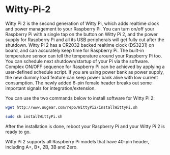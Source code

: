 <!--
---
name: Witty Pi 2
class: board
type: rtc,switch,power
formfactor: HAT
image: 'witty-pi-2.png'
manufacturer: UUGear s.r.o.
description: Realtime clock and power management for Raspberry Pi
url: http://www.uugear.com/product/wittypi2/
github: https://github.com/uugear/Witty-Pi-2
buy: http://www.uugear.com/product/wittypi2/
pincount: 40
eeprom: no
power: 5v,3v3
pin:
  '3':
    name: SDA
    mode: i2c
  '5':
    name: SCL
    mode: i2c
  '7':
    name: HALT
    mode: input
  '11':
    name: LED
    mode: output
i2c:
  '0x68':
    name: DS3231
    device: DS3231
-->
# Witty-Pi-2

Witty Pi 2 is the second generation of Witty Pi, which adds realtime clock and power management to your Raspberry Pi. You can turn on/off your Raspberry Pi with a single tap on the button on Witty Pi 2, and the power supply for Raspberry Pi and all its USB peripherals will get fully cut after the shutdown. Witty Pi 2 has a CR2032 backed realtime clock (DS3231) on board, and can accurately keep time for Raspberry Pi. The built-in temperature sensor can tell the temperature around your Raspberry Pi too. You can schedule next shutdown/startup of your Pi via the software. Complex ON/OFF sequence for Raspberry Pi can be achieved by applying a user-defined schedule script. If you are using power bank as power supply, the new dummy load feature can keep power bank alive with low current consumption. The newly added 6-pin female header breaks out some important signals for integration/extension.

You can use the two commands below to install software for Witty Pi 2:

```bash
wget http://www.uugear.com/repo/WittyPi2/installWittyPi.sh

sudo sh installWittyPi.sh
```
After the installation is done, reboot your Raspberry Pi and your Witty Pi 2 is ready to go.

Witty Pi 2 supports all Raspberry Pi models that have 40-pin header, including A+, B+, 2B, 3B and Zero.
